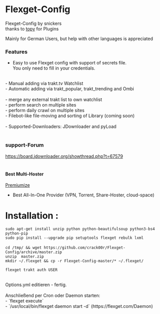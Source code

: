 # Flexget-Config

Flexget-Config by snickers<br>
thanks to [topy](https://github.com/topy) for Plugins <br>

Mainly for German Users, but help with other languages is appreciated <br>

### Features<br>

- Easy to use Flexget config with support of secrets file. <br> 
You only need to fill in your credentials. <br>
<br>
- Manual adding via trakt.tv Watchlist <br>
- Automatic adding via trakt_popular, trakt_trending and Ombi <br>
<br>
- merge any external trakt list to own watchlist <br>
- perform search on multiple sites <br>
- perform daily crawl on multiple sites <br>
- Filebot-like file-moving and sorting of Library (coming soon) <br>
<br>
- Supported-Downloaders: JDownloader and pyLoad <br>
<br>

### support-Forum<br>
https://board.jdownloader.org/showthread.php?t=67579  <br>

#
#### Best Multi-Hoster
[Premiumize](https://www.premiumize.me/ref/709558658) <br>
- Best All-In-One Provider (VPN, Torrent, Share-Hoster, cloud-space) <br>

 # Installation :
`sudo apt-get install unzip python python-beautifulsoup python3-bs4 python-pip` <br>
`sudo pip install --upgrade pip setuptools flexget rebulk lxml`<br>
<br>
`cd /tmp/ && wget https://github.com/crack00r/Flexget-Config/archive/master.zip`<br>
`unzip  master.zip`<br>
`mkdir ~/.flexget && cp -r Flexget-Config-master/* ~/.flexget/`<br>

`flexget trakt auth USER`<br>


<br>
Options.yml editieren - fertig.<br>
<br>
Anschließend per Cron oder Daemon starten:<br>
- `flexget execute` <br>
- `/usr/local/bin/flexget daemon start -d` (https://flexget.com/Daemon) <br>
